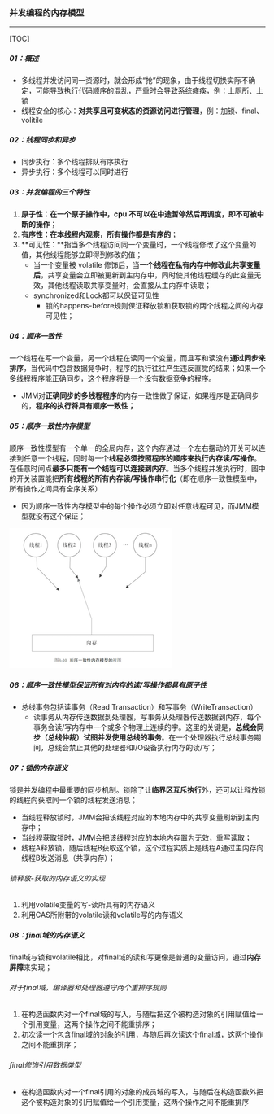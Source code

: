 ### 并发编程的内存模型

------

[TOC]

##### 01：概述

- 多线程并发访问同一资源时，就会形成“抢”的现象，由于线程切换实际不确定，可能导致执行代码顺序的混乱，严重时会导致系统瘫痪，例：上厕所、上锁
- 线程安全的核心：**对共享且可变状态的资源访问进行管理**，例：加锁、final、volitile

##### 02：线程同步和异步

- 同步执行：多个线程排队有序执行
- 异步执行：多个线程可以同时进行

##### 03：并发编程的三个特性

1. **原子性：**在一个原子操作中，cpu 不可以在中途暂停然后再调度，即**不可被中断的操作**；
2. **有序性：在本线程内观察，所有操作都是有序的**；
3. **可见性：**指当多个线程访问同一个变量时，一个线程修改了这个变量的值，其他线程能够立即得到修改的值；
   - 当一个变量被 volatile 修饰后，当**一个线程在私有内存中修改此共享变量后**，共享变量会立即被更新到主内存中，同时使其他线程缓存的此变量无效，其他线程读取共享变量时，会直接从主内存中读取；
   - synchronized和Lock都可以保证可见性
     - 锁的happens-before规则保证释放锁和获取锁的两个线程之间的内存可见性；

##### 04：顺序一致性

​	一个线程在写一个变量，另一个线程在读同一个变量，而且写和读没有**通过同步来排序**，当代码中包含数据竞争时，程序的执行往往产生违反直觉的结果；如果一个多线程程序能正确同步，这个程序将是一个没有数据竞争的程序。

- JMM对**正确同步的多线程程序**的内存一致性做了保证，如果程序是正确同步的，**程序的执行将具有顺序一致性；**

##### 05：顺序一致性内存模型

​	顺序一致性模型有一个单一的全局内存，这个内存通过一个左右摆动的开关可以连接到任意一个线程，同时每一个**线程必须按照程序的顺序来执行内存读/写操作**。在任意时间点**最多只能有一个线程可以连接到内存**。当多个线程并发执行时，图中的开关装置能把**所有线程的所有内存读/写操作串行化**（即在顺序一致性模型中，所有操作之间具有全序关系）

- 因为顺序一致性内存模型中的每个操作必须立即对任意线程可见，而JMM模型就没有这个保证；

![](https://github.com/likang315/Middleware/blob/master/%E5%A4%9A%E7%BA%BF%E7%A8%8B/%E5%A4%9A%E7%BA%BF%E7%A8%8B/%E9%A1%BA%E5%BA%8F%E4%B8%80%E8%87%B4%E6%80%A7%E5%86%85%E5%AD%98%E6%A8%A1%E5%9E%8B.png?raw=true)

##### 06：顺序一致性模型保证所有对内存的读/写操作都具有原子性

- 总线事务包括读事务（Read Transaction）和写事务（WriteTransaction）
  - 读事务从内存传送数据到处理器，写事务从处理器传送数据到内存，每个事务会读/写内存中一个或多个物理上连续的字。这里的关键是，**总线会同步（总线仲裁）试图并发使用总线的事务**。在一个处理器执行总线事务期间，总线会禁止其他的处理器和I/O设备执行内存的读/写；

##### 07：锁的内存语义

​	锁是并发编程中最重要的同步机制。锁除了让**临界区互斥执行**外，还可以让释放锁的线程向获取同一个锁的线程发送消息；

- 当线程释放锁时，JMM会把该线程对应的本地内存中的共享变量刷新到主内存中；
- 当线程获取锁时，JMM会把该线程对应的本地内存置为无效，重写读取；
- 线程A释放锁，随后线程B获取这个锁，这个过程实质上是线程A通过主内存向线程B发送消息（共享内存）；

###### 锁释放-获取的内存语义的实现

1. 利用volatile变量的写-读所具有的内存语义
2. 利用CAS所附带的volatile读和volatile写的内存语义

##### 08：final域的内存语义

​	final域与锁和volatile相比，对final域的读和写更像是普通的变量访问，通过**内存屏障**来实现；

###### 对于final域，编译器和处理器遵守两个重排序规则

1. 在构造函数内对一个final域的写入，与随后把这个被构造对象的引用赋值给一个引用变量，这两个操作之间不能重排序；
2. 初次读一个包含final域的对象的引用，与随后再次读这个final域，这两个操作之间不能重排序；

###### final修饰引用数据类型

- 在构造函数内对一个final引用的对象的成员域的写入，与随后在构造函数外把这个被构造对象的引用赋值给一个引用变量，这两个操作之间不能重排序



